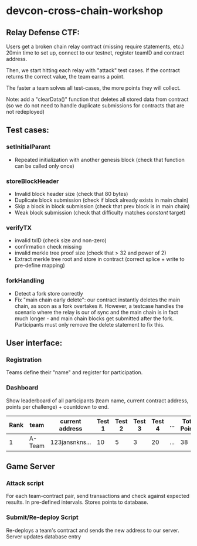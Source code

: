 # devcon-cross-chain-workshop

## Relay Defense CTF: 

Users get a broken chain relay contract (missing require statements, etc.)
20min time to set up, connect to our testnet, register teamID and contract address. 

Then, we start hitting each relay with "attack" test cases. 
If the contract returns the correct value, the team earns a point.

The faster a team solves all test-cases, the more points they will collect. 

Note: add a "clearData()" function that deletes all stored data from contract (so we do not need to handle duplicate submissions for contracts that are not redeployed)

## Test cases:

### setInitialParant
* Repeated initialization with another genesis block (check that function can be called only once)

### storeBlockHeader
* Invalid block header size (check that 80 bytes)
* Duplicate block submission (check if block already exists in main chain)
* Skip a block in block submission (check that prev block is in main chain)
* Weak block submission (check that difficulty matches _constant_ target)

### verifyTX
* invalid txID (check size and non-zero)
* confirmation check missing
* invalid merkle tree proof size (check that > 32 and power of 2)
* Extract merkle tree root and store in contract (correct splice + write to pre-define mapping)

### forkHandling
* Detect a fork store correctly
* Fix "main chain early delete": our contract instantly deletes the main chain, as soon as a fork overtakes it. However, a testcase handles the scenario where the relay is our of sync and the main chain is in fact much longer - and main chain blocks get submitted after the fork. Participants must only remove the delete statement to fix this.


## User interface:

### Registration
Teams define their "name" and register for participation. 

### Dashboard
Show leaderboard of all participants (team name, current contract address, points per challenge) + countdown to end.

|Rank| team | current address | Test 1 | Test 2 | Test 3| Test 4| ... | Total Points|
|----|------|----------------|---------|---------|-------|-------|----|-----------|
|1 |A-Team| 123jansnkns...| 10| 5 | 3| 20| ... | 38 |

## Game Server

### Attack script
For each team-contract pair, send transactions and check against expected results. In pre-defined intervals. 
Stores points to database. 

### Submit/Re-deploy Script
Re-deploys a team's contract and sends the new address to our server. Server updates database entry
